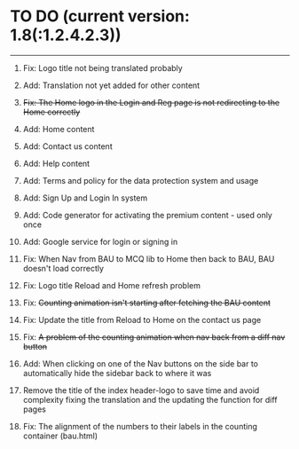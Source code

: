 # TO DO (current version: 1.8(:1.2.4.2.3))

****

1. Fix: Logo title not being translated probably 

2. Add: Translation not yet added for other content 

3. ~~Fix: The Home logo in the Login and Reg page is not redirecting to the Home correctly~~
<!-- This bug has been fixed -->

4. Add: Home content 

5. Add: Contact us content

6. Add: Help content 

7. Add: Terms and policy for the data protection system and usage 

8. Add: Sign Up and Login In system 

9. Add: Code generator for activating the premium content - used only once 

10. Add: Google service for login or signing in 

11. Fix: When Nav from BAU to MCQ lib to Home then back to BAU, BAU doesn't load correctly

12. Fix: Logo title Reload and Home refresh problem 

13. Fix: ~~Counting animation isn't starting after fetching the BAU content~~
<!-- This bug has been fixed -->

14. Fix: Update the title from Reload to Home on the contact us page

15. Fix: ~~A problem of the counting animation when nav back from a diff nav button~~
<!-- This bug has been fixed -->

16. Add: When clicking on one of the Nav buttons on the side bar to automatically hide the sidebar back to where it was 

17. Remove the title of the index header-logo to save time and avoid complexity fixing the translation and the updating the function for diff pages

18. Fix: The alignment of the numbers to their labels in the counting container (bau.html)